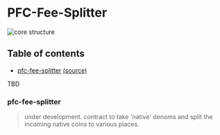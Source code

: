 # PFC-Fee-Splitter

![core structure](../images/tbd.png)

## Table of contents

* [pfc-fee-splitter](#pfc-fee-splitter) [(source)](pfc-fee-splitter)

TBD

### pfc-fee-splitter

> under development. contract to take 'native' denoms and split the incoming native coins to various places.

